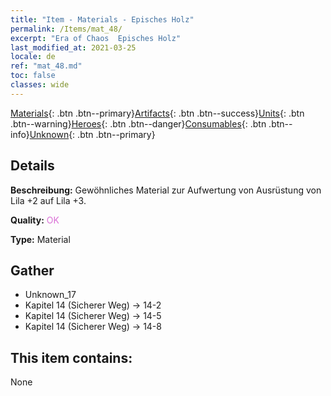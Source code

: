 ```yaml
---
title: "Item - Materials - Episches Holz"
permalink: /Items/mat_48/
excerpt: "Era of Chaos  Episches Holz"
last_modified_at: 2021-03-25
locale: de
ref: "mat_48.md"
toc: false
classes: wide
---
```

 [Materials](/de/Items/){: .btn .btn--primary}[Artifacts](/de/Items/Artifacts/){: .btn .btn--success}[Units](/de/Items/Units/){: .btn .btn--warning}[Heroes](/de/Items/Heroes/){: .btn .btn--danger}[Consumables](/de/Items/Consumables/){: .btn .btn--info}[Unknown](/de/Items/Unknown/){: .btn .btn--primary}

## Details
 **Beschreibung:** Gewöhnliches Material zur Aufwertung von Ausrüstung von Lila +2 auf Lila +3.

 **Quality:** <span style="color: #DA70D6">OK</span>

 **Type:** Material

## Gather

*    Unknown_17 
*    Kapitel 14 (Sicherer Weg) -> 14-2 
*    Kapitel 14 (Sicherer Weg) -> 14-5 
*    Kapitel 14 (Sicherer Weg) -> 14-8 

## This item contains:

  None

